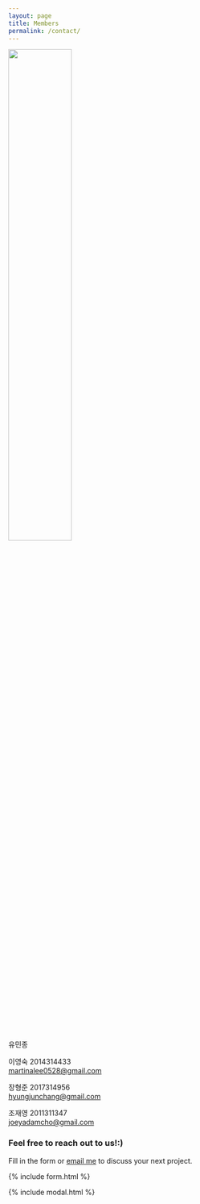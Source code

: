 ```yaml
---
layout: page
title: Members
permalink: /contact/
---
```


<img src ="{{site.url}}/assets/img/team_pic.png" width="50%">


유민종 <br>


이영숙 2014314433 <br>
martinalee0528@gmail.com

장형준 2017314956 <br>
hyungjunchang@gmail.com

조재영 2011311347 <br>
joeyadamcho@gmail.com


### Feel free to reach out to us!:)

Fill in the form or [email me](mailto:{{site.email}}) to discuss your next project.

{% include form.html %}

{% include modal.html %}
